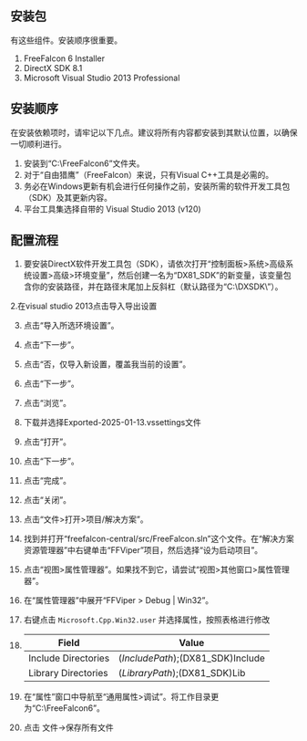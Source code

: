 ## 安装包

有这些组件。安装顺序很重要。

1. FreeFalcon 6 Installer
2. DirectX SDK 8.1
3. Microsoft Visual Studio 2013 Professional

## 安装顺序

在安装依赖项时，请牢记以下几点。建议将所有内容都安装到其默认位置，以确保一切顺利进行。

1. 安装到“C:\FreeFalcon6”文件夹。
2. 对于“自由猎鹰”（FreeFalcon）来说，只有Visual C++工具是必需的。
3. 务必在Windows更新有机会进行任何操作之前，安装所需的软件开发工具包（SDK）及其更新内容。
4. 平台工具集选择自带的  Visual Studio 2013 (v120)

## 配置流程

1. 要安装DirectX软件开发工具包（SDK），请依次打开“控制面板>系统>高级系统设置>高级>环境变量”，然后创建一名为“DX81_SDK”的新变量，该变量包含你的安装路径，并在路径末尾加上反斜杠（默认路径为“C:\DXSDK\”）。
   
2.在visual studio 2013点击导入导出设置

3. 点击“导入所选环境设置”。

4. 点击“下一步”。

5. 点击“否，仅导入新设置，覆盖我当前的设置”。

6. 点击“下一步”。

7. 点击“浏览”。

8. 下载并选择Exported-2025-01-13.vssettings文件

9. 点击“打开”。

10. 点击“下一步”。

11. 点击“完成”。

12. 点击“关闭”。

13. 点击“文件>打开>项目/解决方案”。

14. 找到并打开“freefalcon-central/src/FreeFalcon.sln”这个文件。在“解决方案资源管理器”中右键单击“FFViper”项目，然后选择“设为启动项目”。

15. 点击“视图>属性管理器”。如果找不到它，请尝试“视图>其他窗口>属性管理器”。

16. 在“属性管理器”中展开“FFViper > Debug | Win32”。

17. 右键点击 `Microsoft.Cpp.Win32.user` 并选择属性，按照表格进行修改

18. | Field               | Value                             |
      | ------------------- | --------------------------------- |
      | Include Directories | $(IncludePath);$(DX81_SDK)Include |
      | Library Directories | $(LibraryPath);$(DX81_SDK)Lib     |

19. 在“属性”窗口中导航至“通用属性>调试”。将工作目录更为“C:\FreeFalcon6”。

20. 点击 文件->保存所有文件
